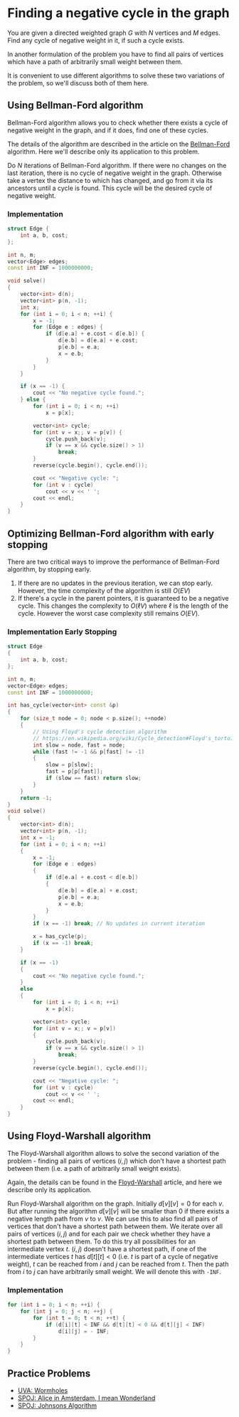 # Finding a negative cycle in the graph

You are given a directed weighted graph $G$ with $N$ vertices and $M$ edges. Find any cycle of negative weight in it, if such a cycle exists.

In another formulation of the problem you have to find all pairs of vertices which have a path of arbitrarily small weight between them.

It is convenient to use different algorithms to solve these two variations of the problem, so we'll discuss both of them here.

## Using Bellman-Ford algorithm

Bellman-Ford algorithm allows you to check whether there exists a cycle of negative weight in the graph, and if it does, find one of these cycles.

The details of the algorithm are described in the article on the [Bellman-Ford](bellman_ford.md) algorithm.
Here we'll describe only its application to this problem.

Do $N$ iterations of Bellman-Ford algorithm. If there were no changes on the last iteration, there is no cycle of negative weight in the graph. Otherwise take a vertex the distance to which has changed, and go from it via its ancestors until a cycle is found. This cycle will be the desired cycle of negative weight.

### Implementation

```cpp
struct Edge {
    int a, b, cost;
};

int n, m;
vector<Edge> edges;
const int INF = 1000000000;

void solve()
{
    vector<int> d(n);
    vector<int> p(n, -1);
    int x;
    for (int i = 0; i < n; ++i) {
        x = -1;
        for (Edge e : edges) {
            if (d[e.a] + e.cost < d[e.b]) {
                d[e.b] = d[e.a] + e.cost;
                p[e.b] = e.a;
                x = e.b;
            }
        }
    }

    if (x == -1) {
        cout << "No negative cycle found.";
    } else {
        for (int i = 0; i < n; ++i)
            x = p[x];

        vector<int> cycle;
        for (int v = x;; v = p[v]) {
            cycle.push_back(v);
            if (v == x && cycle.size() > 1)
                break;
        }
        reverse(cycle.begin(), cycle.end());

        cout << "Negative cycle: ";
        for (int v : cycle)
            cout << v << ' ';
        cout << endl;
    }
}
```

## Optimizing Bellman-Ford algorithm with early stopping

There are two critical ways to improve the performance of Bellman-Ford algorithm, by stopping early.

1. If there are no updates in the previous iteration, we can stop early. However, the time complexity of the algorithm is still $O(EV)$
2. If there's a cycle in the parent pointers, it is guaranteed to be a negative cycle. This changes the complexity to $O(\ell V)$ where $\ell$ is the length of the cycle. However the worst case complexity still remains $O(EV)$.

### Implementation Early Stopping

```cpp
struct Edge
{
    int a, b, cost;
};

int n, m;
vector<Edge> edges;
const int INF = 1000000000;

int has_cycle(vector<int> const &p)
{
    for (size_t node = 0; node < p.size(); ++node)
    {
        // Using Floyd's cycle detection algorithm
        // https://en.wikipedia.org/wiki/Cycle_detection#Floyd's_tortoise_and_hare
        int slow = node, fast = node;
        while (fast != -1 && p[fast] != -1)
        {
            slow = p[slow];
            fast = p[p[fast]];
            if (slow == fast) return slow;
        }
    }
    return -1;
}
void solve()
{
    vector<int> d(n);
    vector<int> p(n, -1);
    int x = -1;
    for (int i = 0; i < n; ++i)
    {
        x = -1;
        for (Edge e : edges)
        {
            if (d[e.a] + e.cost < d[e.b])
            {
                d[e.b] = d[e.a] + e.cost;
                p[e.b] = e.a;
                x = e.b;
            }
        }
        if (x == -1) break; // No updates in current iteration

        x = has_cycle(p);
        if (x == -1) break;
    }

    if (x == -1)
    {
        cout << "No negative cycle found.";
    }
    else
    {
        for (int i = 0; i < n; ++i)
            x = p[x];

        vector<int> cycle;
        for (int v = x;; v = p[v])
        {
            cycle.push_back(v);
            if (v == x && cycle.size() > 1)
                break;
        }
        reverse(cycle.begin(), cycle.end());

        cout << "Negative cycle: ";
        for (int v : cycle)
            cout << v << ' ';
        cout << endl;
    }
}

```

## Using Floyd-Warshall algorithm

The Floyd-Warshall algorithm allows to solve the second variation of the problem - finding all pairs of vertices $(i, j)$ which don't have a shortest path between them (i.e. a path of arbitrarily small weight exists).

Again, the details can be found in the [Floyd-Warshall](all-pair-shortest-path-floyd-warshall.md) article, and here we describe only its application.

Run Floyd-Warshall algorithm on the graph.
Initially $d[v][v] = 0$ for each $v$.
But after running the algorithm $d[v][v]$ will be smaller than $0$ if there exists a negative length path from $v$ to $v$.
We can use this to also find all pairs of vertices that don't have a shortest path between them.
We iterate over all pairs of vertices $(i, j)$ and for each pair we check whether they have a shortest path between them.
To do this try all possibilities for an intermediate vertex $t$.
$(i, j)$ doesn't have a shortest path, if one of the intermediate vertices $t$ has $d[t][t] < 0$ (i.e. $t$ is part of a cycle of negative weight), $t$ can be reached from $i$ and $j$ can be reached from $t$.
Then the path from $i$ to $j$ can have arbitrarily small weight.
We will denote this with `-INF`.

### Implementation

```cpp
for (int i = 0; i < n; ++i) {
    for (int j = 0; j < n; ++j) {
        for (int t = 0; t < n; ++t) {
            if (d[i][t] < INF && d[t][t] < 0 && d[t][j] < INF)
                d[i][j] = - INF; 
        }
    }
}
```

## Practice Problems

- [UVA: Wormholes](https://uva.onlinejudge.org/index.php?option=com_onlinejudge&Itemid=8&page=show_problem&problem=499)
- [SPOJ: Alice in Amsterdam, I mean Wonderland](http://www.spoj.com/problems/UCV2013B/)
- [SPOJ: Johnsons Algorithm](http://www.spoj.com/problems/JHNSN/)
